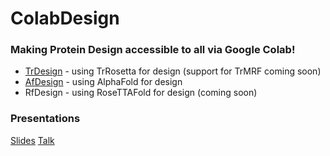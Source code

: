 # ColabDesign
### Making Protein Design accessible to all via Google Colab! 

- [TrDesign](https://colab.research.google.com/github/gjoni/trDesign/blob/beta/02-GD/notebooks/TrDesign_GD_demo.ipynb) - using TrRosetta for design (support for TrMRF coming soon)
- [AfDesign](https://colab.research.google.com/github/sokrypton/ColabDesign/blob/main/af_design_tutorial.ipynb) - using AlphaFold for design
- RfDesign - using RoseTTAFold for design (coming soon)

### Presentations
[Slides](https://docs.google.com/presentation/d/1Zy7lf_LBK0_G3e7YQLSPP5aj_-AR5I131fTsxJrLdg4/)
[Talk](https://www.youtube.com/watch?v=2HmXwlKWMVs)

